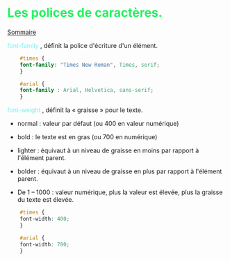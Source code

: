 # <span style="color:#26f260;">**Les polices de caractères.**</span>

[Sommaire](./00-Sommaire.md)

<span style="color:#70F3EF;">font-family </span>, définit la police d'écriture d'un élément.

```css
    #times {
    font-family: "Times New Roman", Times, serif;
    }

    #arial {
    font-family : Arial, Helvetica, sans-serif;
    }
```

<span style="color:#70F3EF;">font-weight </span>, définit la « graisse » pour le texte.

- normal : valeur par défaut (ou 400 en valeur numérique)

- bold : le texte est en gras (ou 700 en numérique)

- lighter : équivaut à un niveau de graisse en moins par rapport à l'élément parent.

- bolder : équivaut à un niveau de graisse en plus par rapport à l'élément parent.

- De 1 – 1000 : valeur numérique, plus la valeur est élevée, plus la graisse du texte est élevée.

```css
    #times {
    font-width: 400;
    }

    #arial {
    font-width: 700;
    }
```
